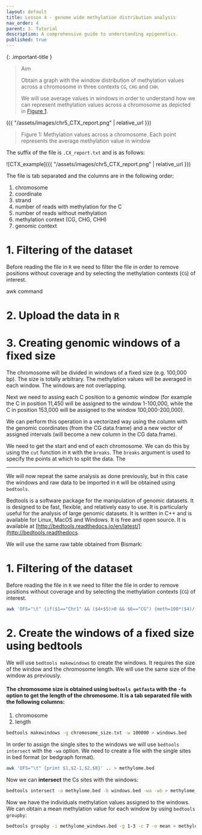 ```yaml
---
layout: default
title: Lesson 4 - genome wide methylation distribution analysis
nav_order: 4
parent: 3. Tutorial
description: A comprehensive guide to understanding epigenetics.
published: true
---
```


{: .important-title }
> Aim
>
> Obtain a graph with the window distribution of methylation values across a chromosome in three contexts `CG`, `CHG` and `CHH`.
> 
> We will use average values in windows in order to understand how we can represent methylation values across a chromosome as depicted in [Figure 1](#figure-1).

({{ "/assets/images/chr5_CTX_report.png" | relative_url }})
> Figure 1: Methylation values across a chromosome. Each point represents the average methylation value in window
<!--
# Analysis of Methylation

In this analysis, we will refer to the methylation distribution shown in [Figure 1](#figure-1-methylation-distribution).

## Figure 1: Methylation Distribution

![Methylation Distribution](path/to/your/figure.png)
-->

The suffix of the file is `.CX_report.txt` and is as follows:

![CTX_example]({{ "/assets/images/chr5_CTX_report.png" | relative_url }})

The file is tab separated and the columns are in the following order:
1. chromosome
2. coordinate
3. strand
4. number of reads with methylation for the C
5. number of reads without methylation
6. methylation context (CG, CHG, CHH)
7. genomic context

# 1. Filtering of the dataset 
Before reading the file in `R` we need to filter the file in order to remove positions without coverage and by selecting the methylation contexts (`CG`) of interest.

awk command 

# 2. Upload the data in `R`


# 3. Creating genomic windows of a fixed size
The chromosome will be divided in windows of a fixed size (e.g. 100,000 bp). The size is totally arbitrary. The methylation values will be averaged in each window. The windows are not overlapping.

Next we need to assing each C position to a genomic window (for example the C in position 11,450 will be assigned to the window 1-100,000, while the C in position 153,000 will be assigned to the window 100,000-200,000).

<!--We will use the `cut` function in `R` to assign each C position to a genomic window-->
We can perform this operation in a vectorized way using the column with the genomic coordinates (from the CG data.frame) and a new vector of assigned intervals (will become a new column in the CG data.frame).

We need to get the start and end of each chromosome. We can do this by using the `cut` function in `R` with the `breaks`. The `breaks` argument is used to specify the points at which to split the data. The 


--- 

We will now repeat the same analysis as done previously, but in this case the windows and raw data to be imported in `R` will be obtained using `bedtools`.

Bedtools is a software package for the manipulation of genomic datasets. It is designed to be fast, flexible, and relatively easy to use. It is particularly useful for the analysis of large genomic datasets. It is written in C++ and is available for Linux, MacOS and Windows. It is free and open source. It is available at [http://bedtools.readthedocs.io/en/latest/](http://bedtools.readthedocs. 

We will use the same raw table obtained from Bismark:

# 1. Filtering of the dataset 
Before reading the file in `R` we need to filter the file in order to remove positions without coverage and by selecting the methylation contexts (`CG`) of interest.

```bash
awk 'OFS="\t" {if($1=="Chr1" && ($4+$5)>0 && $6=="CG") {meth=100*($4)/($4+$5); print $0,meth}}' file > ..
```

# 2. Create the windows of a fixed size using bedtools 
We will use `bedtools makewindows` to create the windows. It requires the size of the window and the chromosome length. We will use the same size of the window as previously.

#### The chromosome size is obtained using `bedtools getfasta` with the `-fo` option to get the length of the chromosome. It is a tab separated file with the following columns:
1. chromosome
2. length


```bash
bedtools makewindows -g chromosome_size.txt -w 100000 > windows.bed
```

In order to assign the single sites to the windows we will use `bedtools intersect` with the `-wa` option. We need to create a file with the single sites in bed format (or bedgraph format).

```bash
awk 'OFS="\t" {print $1,$2-1,$2,$8}' .. > methylome.bed 
```

Now we can **intersect** the Cs sites with the windows:

```bash
bedtools intersect -a methylome.bed -b windows.bed -wa -wb > methylome_windows.bed
```

Now we have the individuals methylation values assigned to the windows. We can obtain a mean methylation value for each window by using `bedtools groupby`:

```bash
bedtools groupby -i methylome_windows.bed -g 1-3 -c 7 -o mean > methylome_windows_mean.bed
```